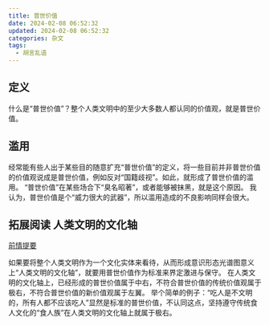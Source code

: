 ```yaml
---
title: 普世价值
date: 2024-02-08 06:52:32
updated: 2024-02-08 06:52:32
categories: 杂文
tags:
  - 胡言乱语
---
```


## 定义

什么是“普世价值”？整个人类文明中的至少大多数人都认同的价值观，就是普世价值。

## 滥用

经常能有些人出于某些目的随意扩充“普世价值”的定义，将一些目前并非普世价值的价值观说成是普世价值，例如反对“国籍歧视”。如此，就形成了普世价值的滥用。
“普世价值”在某些场合下“臭名昭著”，或者能够被抹黑，就是这个原因。
我认为，普世价值是个“威力很大的武器”，所以滥用造成的不良影响同样会很大。

## 拓展阅读 人类文明的文化轴

[前情提要](/2024/01/20/postmodern-society-and-4d-political-compass/#文化)

如果要将整个人类文明作为一个文化实体来看待，从而形成意识形态光谱图意义上“人类文明的文化轴”，就要用普世价值作为标准来界定激进与保守。
在人类文明的文化轴上，已经形成的普世价值属于中右，不符合普世价值的传统价值观属于极右，不符合普世价值的新价值观属于左翼。
举个简单的例子：“吃人是不文明的，所有人都不应该吃人”显然是标准的普世价值，不认同这点，坚持遵守传统食人文化的“食人族”在人类文明的文化轴上就属于极右。
